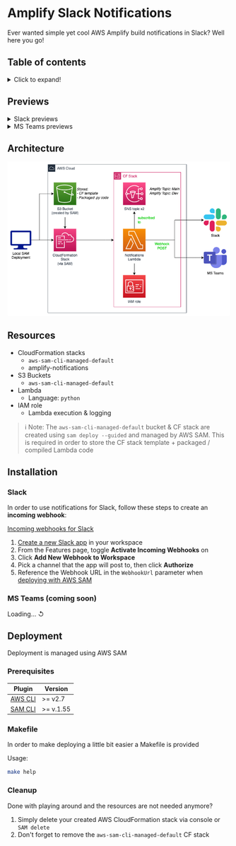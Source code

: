 <!-- markdownlint-disable MD033 MD026 -->
<!-- MD033: No inline HTML | Reason: used for collapsable section(s) -->
<!-- MD026: No trailing punctuation | Reason: used for '# IMPORTANT' heading -->

# Amplify Slack Notifications

Ever wanted simple yet cool AWS Amplify build notifications in Slack?
Well here you go!

## Table of contents

<details>
  <summary>Click to expand!</summary>

- [Amplify Slack Notifications](#amplify-slack-notifications)
  - [Table of contents](#table-of-contents)
  - [Previews](#previews)
  - [Architecture](#architecture)
  - [Resources](#resources)
  - [Installation](#installation)
    - [Slack](#slack)
    - [MS Teams (coming soon)](#ms-teams-coming-soon)
  - [Deployment](#deployment)
    - [Prerequisites](#prerequisites)
    - [Makefile](#makefile)
    - [Cleanup](#cleanup)

</details>

## Previews

<details>
  <summary>Slack previews</summary>

![Slack preview - started](.assets/slack_preview_started.png)
![Slack preview - succeed](.assets/slack_preview_succeed.png)
![Slack preview - failed](.assets/slack_preview_failed.png)

</details>

<details>
  <summary>MS Teams previews</summary>

> ℹ coming soon

</details>

## Architecture

![Architecture](.assets/amplify-notifications-architecture.png)

## Resources

- CloudFormation stacks
  - `aws-sam-cli-managed-default`
  - amplify-notifications
- S3 Buckets
  - `aws-sam-cli-managed-default`
- Lambda
  - Language: `python`
- IAM role
  - Lambda execution & logging

> ℹ Note: The `aws-sam-cli-managed-default` bucket & CF stack are created using `sam deploy --guided` and managed by AWS SAM. This is required in order to store the CF stack template + packaged / compiled Lambda code

## Installation

### Slack

In order to use notifications for Slack, follow these steps to create an **incoming webhook**:

[Incoming webhooks for Slack](https://slack.com/help/articles/115005265063-Incoming-webhooks-for-Slack)

1. [Create a new Slack app](https://api.slack.com/apps/new) in your workspace
2. From the Features page, toggle **Activate Incoming Webhooks** on
3. Click **Add New Webhook to Workspace**
4. Pick a channel that the app will post to, then click **Authorize**
5. Reference the Webhook URL in the `WebhookUrl` parameter when [deploying with AWS SAM](#deployment)

### MS Teams (coming soon)

Loading... ↺

## Deployment

Deployment is managed using AWS SAM

### Prerequisites

|                                                               Plugin                                                      |  Version  |
|---------------------------------------------------------------------------------------------------------------------------|-----------|
|  [AWS CLI](https://docs.aws.amazon.com/cli/latest/userguide/getting-started-install.html)                                 |>= v2.7    |
|  [SAM CLI](https://docs.aws.amazon.com/serverless-application-model/latest/developerguide/serverless-sam-cli-install.html)|>= v.1.55  |


### Makefile

In order to make deploying a little bit easier a Makefile is provided

Usage:

```bash
make help
```

### Cleanup

Done with playing around and the resources are not needed anymore?

1. Simply delete your created AWS CloudFormation stack via console or `SAM delete`
2. Don't forget to remove the `aws-sam-cli-managed-default` CF stack
